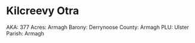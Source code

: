 # Kilcreevy Otra

AKA: 377
Acres: Armagh
Barony: Derrynoose
County: Armagh
PLU: Ulster
Parish: Armagh